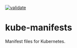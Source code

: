 [![validate](https://github.com/reireias/kube-manifests/workflows/validate/badge.svg)](https://github.com/reireias/kube-manifests/actions?query=workflow%3Avalidate)

# kube-manifests

Manifest files for Kubernetes.

